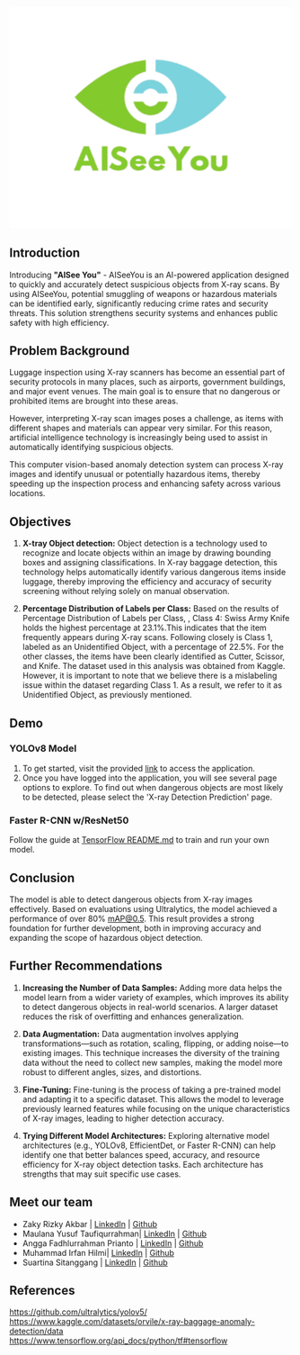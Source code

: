 <div align="center">
  <p>
    <a align="center">
      <img width="550" src="https://github.com/FTDS-assignment-bay/p2-final-project-ftds-hck-026/blob/dev-tina/LOGO%20AISEE%20YOU.png"></a>
  </p>
</div>

## Introduction
Introducing **"AISee You"** - AISeeYou is an AI-powered application designed to quickly and accurately detect suspicious objects from X-ray scans. By using AISeeYou, potential smuggling of weapons or hazardous materials can be identified early, significantly reducing crime rates and security threats. This solution strengthens security systems and enhances public safety with high efficiency.

## Problem Background
Luggage inspection using X-ray scanners has become an essential part of security protocols in many places, such as airports, government buildings, and major event venues. The main goal is to ensure that no dangerous or prohibited items are brought into these areas.

However, interpreting X-ray scan images poses a challenge, as items with different shapes and materials can appear very similar. For this reason, artificial intelligence technology is increasingly being used to assist in automatically identifying suspicious objects.

This computer vision-based anomaly detection system can process X-ray images and identify unusual or potentially hazardous items, thereby speeding up the inspection process and enhancing safety across various locations.

## Objectives
1. **X-tray Object detection:** Object detection is a technology used to recognize and locate objects within an image by drawing bounding boxes and assigning classifications.
In X-ray baggage detection, this technology helps automatically identify various dangerous items inside luggage, thereby improving the efficiency and accuracy of security screening without relying solely on manual observation.

2. **Percentage Distribution of Labels per Class:** Based on the results of Percentage Distribution of Labels per Class, , Class 4: Swiss Army Knife holds the highest percentage at 23.1%.This indicates that the item frequently appears during X-ray scans. Following closely is Class 1, labeled as an Unidentified Object, with a percentage of 22.5%. For the other classes, the items have been clearly identified as Cutter, Scissor, and Knife.
The dataset used in this analysis was obtained from Kaggle. However, it is important to note that we believe there is a mislabeling issue within the dataset regarding Class 1. As a result, we refer to it as Unidentified Object, as previously mentioned.

## Demo
### YOLOv8 Model
1. To get started, visit the provided [link](https://deployment-5rznu7uyrh43hms2ce7vh5.streamlit.app/) to access the application.
2. Once you have logged into the application, you will see several page options to explore. To find out when dangerous objects are most likely to be detected, please select the 'X-ray Detection Prediction' page.

### Faster R-CNN w/ResNet50
Follow the guide at [TensorFlow README.md](TensorFlow%20README.md) to train and run your own model.

## Conclusion
The model is able to detect dangerous objects from X-ray images effectively.
Based on evaluations using Ultralytics, the model achieved a performance of over 80% mAP@0.5.
This result provides a strong foundation for further development, both in improving accuracy and expanding the scope of hazardous object detection.

## Further Recommendations
1. **Increasing the Number of Data Samples:** 
Adding more data helps the model learn from a wider variety of examples, which improves its ability to detect dangerous objects in real-world scenarios. A larger dataset reduces the risk of overfitting and enhances generalization.

2. **Data Augmentation:** Data augmentation involves applying transformations—such as rotation, scaling, flipping, or adding noise—to existing images. This technique increases the diversity of the training data without the need to collect new samples, making the model more robust to different angles, sizes, and distortions.

3. **Fine-Tuning:** Fine-tuning is the process of taking a pre-trained model and adapting it to a specific dataset. This allows the model to leverage previously learned features while focusing on the unique characteristics of X-ray images, leading to higher detection accuracy.

4. **Trying Different Model Architectures:** Exploring alternative model architectures (e.g., YOLOv8, EfficientDet, or Faster R-CNN) can help identify one that better balances speed, accuracy, and resource efficiency for X-ray object detection tasks. Each architecture has strengths that may suit specific use cases.

## Meet our team
* Zaky Rizky Akbar | [LinkedIn](https://www.linkedin.com/in/zaky-rizky-akbar-894332171/) | [Github](https://github.com/zakyrizky05) 
* Maulana Yusuf Taufiqurrahman| [LinkedIn](https://www.linkedin.com/in/maulana-yusuf-taufiqurrahman-5281662a2) | [Github](https://github.com/Maulana-Yusuf-T)
* Angga Fadhlurrahman Prianto | [LinkedIn](www.linkedin.com/in/angga-fadhlurrahman-prianto-29501b194) | [Github](https://github.com/angga7353)
* Muhammad Irfan Hilmi| [LinkedIn](https://www.linkedin.com/in/muhammad-irfan-hilmi-90a282241/) | [Github]( https://github.com/Hennoshin)
* Suartina Sitanggang | [LinkedIn](https://www.linkedin.com/in/suartinasitanggang/) | [Github](https://github.com/tinaSTG)


## References
https://github.com/ultralytics/yolov5/<br>
https://www.kaggle.com/datasets/orvile/x-ray-baggage-anomaly-detection/data <br>
https://www.tensorflow.org/api_docs/python/tf#tensorflow